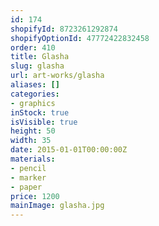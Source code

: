 ```yaml
---
id: 174
shopifyId: 8723261292874
shopifyOptionId: 47772422832458
order: 410
title: Glasha
slug: glasha
url: art-works/glasha
aliases: []
categories:
- graphics
inStock: true
isVisible: true
height: 50
width: 35
date: 2015-01-01T00:00:00Z
materials:
- pencil
- marker
- paper
price: 1200
mainImage: glasha.jpg
---
```

